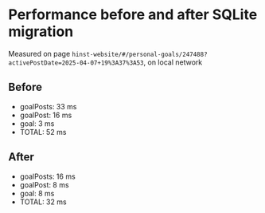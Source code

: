# Performance before and after SQLite migration

Measured on page `hinst-website/#/personal-goals/247488?activePostDate=2025-04-07+19%3A37%3A53`, on local network

## Before
* goalPosts: 33 ms
* goalPost: 16 ms
* goal: 3 ms
* TOTAL: 52 ms

## After
* goalPosts: 16 ms
* goalPost: 8 ms
* goal: 8 ms
* TOTAL: 32 ms
